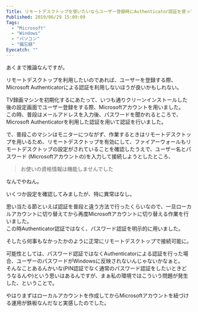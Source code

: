 ```yaml
---
Title: リモートデスクトップを使いたいならユーザー登録時にAuthenticator認証を使ってはいけない？
Published: 2019/06/29 15:09:09
Tags:
  - "Microsoft"
  - "Windows"
  - "パソコン"
  - "備忘録"
Eyecatch: ""
---
```

あくまで推論なんですが。  

リモートデスクトップを利用したいのであれば、ユーザーを登録する際、Microsoft Authenticatorによる認証を利用しないほうが良いかもしれない。  







TV録画マシンを初期化するにあたって、いつも通りクリーンインストールした後の設定画面でユーザー登録をする際、Microsoftアカウントを用いました。  
この時、普段はメールアドレスを入力後、パスワードを聞かれるところで、Microsoft Authenticatorを利用した認証を用いて認証を行いました。  

で、普段このマシンはモニターにつながず、作業するときはリモートデスクトップを用いるため、リモートデスクトップを有効にして、ファイアーウォールもリモートデスクトップの設定がされていることを確認したうえで、ユーザー名とパスワード (Microsoftアカウントの)を入力して接続しようとしたところ、  

>お使いの資格情報は機能しませんでした  

なんでやねん。  

いくつか設定を確認してみましたが、特に異常はなし。  

思い当たる節といえば認証を普段と違う方法で行ったくらいなので、一旦ローカルアカウントに切り替えてから再度Microsoftアカウントに切り替える作業を行いました。  
この時Authenticator認証ではなく、パスワード認証を明示的に用いました。  

そしたら何事もなかったかのように正常にリモートデスクトップで接続可能に。  

可能性としては、パスワード認証ではなくAuthenticatorによる認証を行った場合、ユーザーのパスワードがWindowsに反映されないんじゃないかなぁと。  
そんなことあるんかいな(PIN認証でなく通常のパスワード認証をしたいときどうなるんや)という思いはあるんですが、まぁ私の環境ではこういう問題が発生した、ということで。  

やはりまずはローカルアカウントを作成してからMicrosoftアカウントを紐づける運用が鉄板なんだなと実感したのでした。